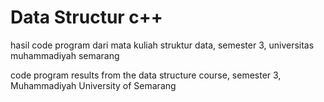 # Data Structur c++
hasil code program dari mata kuliah struktur data, semester 3, universitas muhammadiyah semarang

code program results from the data structure course, semester 3, Muhammadiyah University of Semarang
